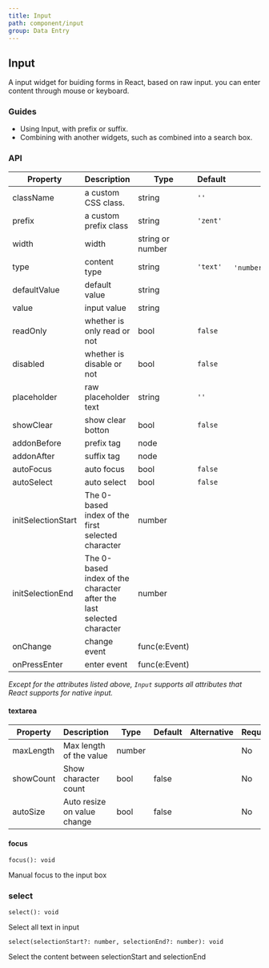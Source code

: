```yaml
---
title: Input
path: component/input
group: Data Entry
---
```


## Input

A input widget for buiding forms in React, based on raw input. you can enter content through mouse or keyboard.

### Guides

- Using Input, with prefix or suffix.
- Combining with another widgets, such as combined into a search box.


### API

| Property           | Description              | Type            | Default      |      Alternative               | Required |
| ------------ | --------------- | ------------- | -------- | ----------------------- | ---- |
| className    | a custom CSS class.       | string        | `''`     |                         | No    |
| prefix       | a custom prefix class        | string        | `'zent'` |                         | No    |
| width       | width          | string or number       |   |                         | No   |
| type         | content type          | string        | `'text'` | `'number'`、`'password'`、`'textarea'` | No    |
| defaultValue | default value             | string        |          |                         | No    |
| value        | input value             | string        |          |                         | No    |
| readOnly     | whether is only read or not          | bool          | `false`  |                         | No    |
| disabled     | whether is disable or not            | bool          | `false`  |                         | No    |
| placeholder  | raw placeholder text | string        | `''`     |    
| showClear  | show clear botton | bool        | `false`     |                       | No    |
| addonBefore  | prefix tag            | node          |          |                         | No    |
| addonAfter   | suffix tag            | node          |          |                         | No    |
| autoFocus    | auto focus          | bool          |  `false`        |                    | No  |
| autoSelect    | auto select          | bool          |  `false`        |                  | No  |
| initSelectionStart    | The 0-based index of the first selected character  | number        |         |    | No  |
| initSelectionEnd    | The 0-based index of the character after the last selected character  | number        |         |    | No  |
| onChange     | change event        | func(e:Event) |          |                         | No    |
| onPressEnter | enter event            | func(e:Event) |          |                         | No    |

_Except for the attributes listed above, `Input` supports all attributes that React supports for native input._

#### textarea

| Property    | Description     | Type       | Default   | Alternative              | Required |
| ------------ | --------------- | ------------- | -------- | ----------------------- | ---- |
| maxLength    | Max length of the value       | number        |      |                         | No    |
| showCount    | Show character count      | bool        | false     |                         |  No    |
| autoSize       | Auto resize on value change         | bool        | false  |                         | No   |

#### focus

`focus(): void`

Manual focus to the input box

### select
`select(): void`

Select all text in input

`select(selectionStart?: number, selectionEnd?: number): void`

Select the content between selectionStart and selectionEnd

<style>
.zent-input-wrapper {
    width: 200px;
    margin-bottom: 20px;
}
</style>
